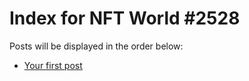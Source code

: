 # Index for NFT World #2528
Posts will be displayed in the order below:

- [Your first post](./001-first.md)

